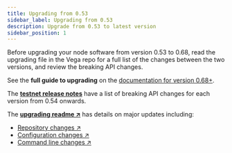 ```yaml
---
title: Upgrading from 0.53
sidebar_label: Upgrading from 0.53
description: Upgrade from 0.53 to latest version
sidebar_position: 1
---
```


Before upgrading your node software from version 0.53 to 0.68, read the upgrading file in the Vega repo for a full list of the changes between the two versions, and review the breaking API changes.

See the **full guide to upgrading** on the [documentation for version 0.68+](https://docs.vega.xyz/testnet/node-operators/migration-guides/upgrade-node).

The **[testnet release notes](https://docs.vega.xyz/testnet/releases/overview)** have a list of breaking API changes for each version from 0.54 onwards.

The **[upgrading readme ↗](https://github.com/vegaprotocol/vega/blob/develop/UPGRADING.md)** has details on major updates including:

* [Repository changes ↗](https://github.com/vegaprotocol/vega/blob/develop/UPGRADING.md#repository-changes)
* [Configuration changes ↗](https://github.com/vegaprotocol/vega/blob/develop/UPGRADING.md#configuration-changes)
* [Command line changes ↗](https://github.com/vegaprotocol/vega/blob/develop/UPGRADING.md#command-line-changes)